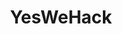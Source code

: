 ---
title: YesWeHack
description: Explore YesWeHack, leading global Bug Bounty & Vulnerability Management Platform. Connect with tens of thousands of ethical hackers worldwide to uncover vulnerabilities in your websites, mobile apps, and digital infrastructure, bolstering your cyber defense strategy.
url: https://www.yeswehack.com/
image:
    # url: '/assets/images/cafe.png'
    # alt: 'Cafe'
tags: ['bugbounty']
pubDate: 2023-11-12
draft: false
---